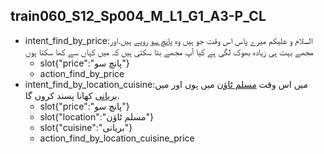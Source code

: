 ## train060_S12_Sp004_M_L1_G1_A3-P_CL
* intent_find_by_price:السلام و علیکم میرے پاس اس وقت جو ہیں وہ [پانچ سو](price) روپے ہیں.اور مجھے بہت ہی زیادہ بھوک لگی ہے کیا آپ  مجھے بتا سکتی ہیں کہ میں کہاں سے کھا سکتا ہوں
	- slot{"price":"پانچ سو"}
	- action_find_by_price
* intent_find_by_location_cuisine:میں اس وقت [مسلم ٹاؤن](location) میں ہوں اور میں [بریانی](cuisine) کھانا پسند کروں گا.
	- slot{"price":"پانچ سو"}
	- slot{"location":"مسلم ٹاؤن"}
	- slot{"cuisine":"بریانی"}
	- action_find_by_location_cuisine_price